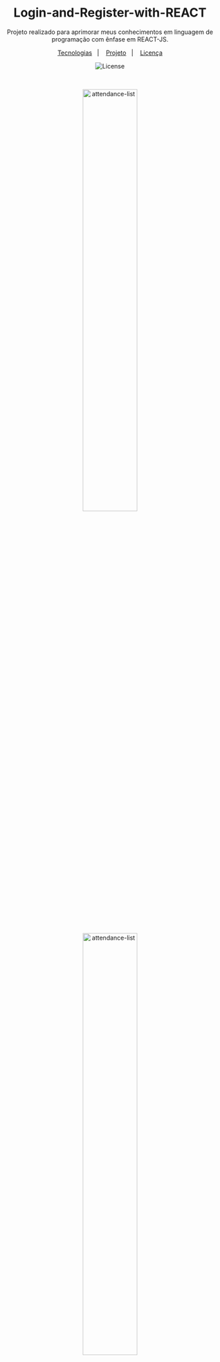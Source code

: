 <h1 align="center"> Login-and-Register-with-REACT </h1>

<p align="center">
Projeto realizado para aprimorar meus conhecimentos em linguagem de programação com ênfase em REACT-JS.  
</p>

<p align="center">
  <a href="#-tecnologias">Tecnologias</a>&nbsp;&nbsp;&nbsp;|&nbsp;&nbsp;&nbsp;
  <a href="#-projeto">Projeto</a>&nbsp;&nbsp;&nbsp;|&nbsp;&nbsp;&nbsp;
  <a href="#memo-licença">Licença</a>
</p>

<p align="center">
  <img alt="License" src="https://img.shields.io/static/v1?label=license&message=MIT&color=49AA26&labelColor=000000">
</p>

<br>

<p align="center">
  <img alt="attendance-list" src="https://user-images.githubusercontent.com/109491659/202056062-d4c052ae-7b20-4e02-bf9b-1b9ffdb891f1.png" width="50%">
  <img alt="attendance-list" src="https://user-images.githubusercontent.com/109491659/202056067-097ecf25-718a-4810-a655-5cd377fa9720.png" width="50%">
  
</p>

## 🚀 Tecnologias

Esse projeto foi desenvolvido com as seguintes tecnologias:

- HTML e CSS
- JavaScript e JSON
- [React](https://pt-br.reactjs.org/)
- [Node e NPM](https://nodejs.org/)
- [Vite](https://vitejs.dev/)
- Git e Github

## 💻 Projeto

O App de Login e Cadastro é um componente que simula a criação de um registro de usuário que servirá como porta de acesso para um site ou aplicativo online.

## :memo: Licença

Esse projeto está sob a licença MIT.

---

Feito com ♥ by Irismar Pereira!
